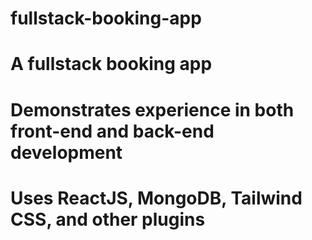 # fullstack-booking-app
# A fullstack booking app
#
# Demonstrates experience in both front-end and back-end development
#
# Uses ReactJS, MongoDB, Tailwind CSS, and other plugins
